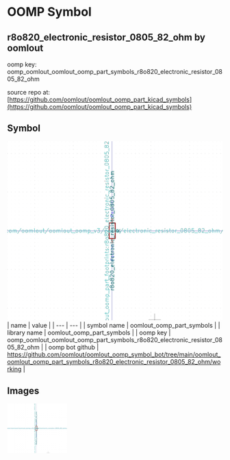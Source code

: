 # OOMP Symbol  
## r8o820_electronic_resistor_0805_82_ohm  by oomlout  
  
oomp key: oomp_oomlout_oomlout_oomp_part_symbols_r8o820_electronic_resistor_0805_82_ohm  
  
source repo at: [https://github.com/oomlout/oomlout_oomp_part_kicad_symbols](https://github.com/oomlout/oomlout_oomp_part_kicad_symbols)  
## Symbol  
  
[![working.png](working_600.png)](working.png)  
| name | value | 
| --- | --- | 
| symbol name | oomlout_oomp_part_symbols | 
| library name | oomlout_oomp_part_symbols | 
| oomp key | oomp_oomlout_oomlout_oomp_part_symbols_r8o820_electronic_resistor_0805_82_ohm | 
| oomp bot github | https://github.com/oomlout/oomlout_oomp_symbol_bot/tree/main/oomlout_oomlout_oomp_part_symbols_r8o820_electronic_resistor_0805_82_ohm/working | 
## Images  
  
[![working.png](working_140.png)](working.png)  
